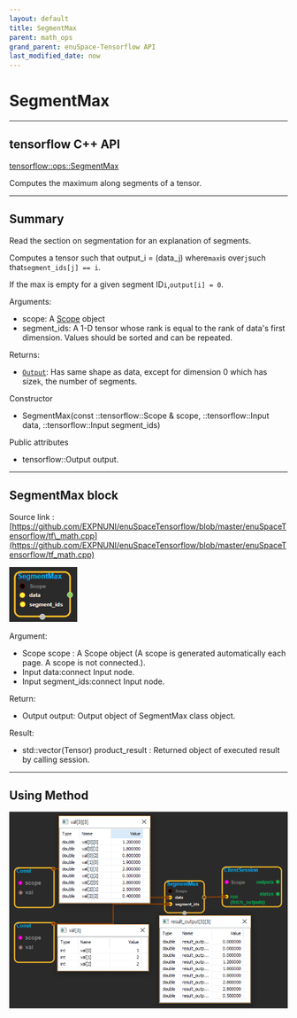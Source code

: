 ```yaml
--- 
layout: default 
title: SegmentMax 
parent: math_ops 
grand_parent: enuSpace-Tensorflow API 
last_modified_date: now 
--- 
```


# SegmentMax

---

## tensorflow C++ API

[tensorflow::ops::SegmentMax](https://www.tensorflow.org/api_docs/cc/class/tensorflow/ops/segment-max)

Computes the maximum along segments of a tensor.

---

## Summary

Read the section on segmentation for an explanation of segments.

Computes a tensor such that output\_i = \(data\_j\) where`max`is over`j`such that`segment_ids[j] == i`.

If the max is empty for a given segment ID`i`,`output[i] = 0`.

Arguments:

* scope: A [Scope](https://www.tensorflow.org/api_docs/cc/class/tensorflow/scope.html#classtensorflow_1_1_scope) object
* segment\_ids: A 1-D tensor whose rank is equal to the rank of data's first dimension. Values should be sorted and can be repeated.

Returns:

* [`Output`](https://www.tensorflow.org/api_docs/cc/class/tensorflow/output.html#classtensorflow_1_1_output): Has same shape as data, except for dimension 0 which has size`k`, the number of segments.

Constructor

* SegmentMax\(const ::tensorflow::Scope & scope, ::tensorflow::Input data, ::tensorflow::Input segment\_ids\) 

Public attributes

* tensorflow::Output output.

---

## SegmentMax block

Source link : [https://github.com/EXPNUNI/enuSpaceTensorflow/blob/master/enuSpaceTensorflow/tf\_math.cpp](https://github.com/EXPNUNI/enuSpaceTensorflow/blob/master/enuSpaceTensorflow/tf_math.cpp)

![](./assets/math_SegmentMax_Symbol.png)

Argument:

* Scope scope : A Scope object \(A scope is generated automatically each page. A scope is not connected.\).
* Input data:connect  Input node.
* Input segment\_ids:connect  Input node.

Return:

* Output output: Output object of SegmentMax class object.

Result:

* std::vector\(Tensor\) product\_result : Returned object of executed result by calling session.

---

## Using Method

![](./assets/math_SegmentMax_Method.png)


